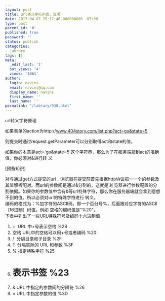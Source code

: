 ```yaml
---
layout: post
title: url转义字符列表、说明
date: 2013-04-07 15:17:46.000000000 -07:00
type: post
parent_id: '0'
published: true
password: ''
status: publish
categories:
- Labrary
tags: []
meta:
  _edit_last: '1'
  bot_views: '4'
  views: '1061'
author:
  login: navins
  email: navins@qq.com
  display_name: navins
  first_name: ''
  last_name: ''
permalink: "/labrary/938.html"
---
```

url转义字符原理

如果表单的action为http://www.404story.com/list.php?act=go&state=5

则提交时通过request.getParameter可以分别取得act和state的值。

如果你的本意是act='go&state=5'这个字符串，那么为了在服务端拿到act的准确值，你必须对&进行转 义

[预备知识]

对与通过get方式提交的url，浏览器在提交前首先根据http协议把一一个的参数及其值解析配对。而url的参数间是通过&分割的，这就是浏 览器进行参数配置的分割依据。如果你的参数值中含有&等url特殊字符，那么你在服务器端就会拿到意想不到的值。所以必须对url的特殊字符进行 转义。  
编码的格式为：%加字符的ASCII码，即一个百分号%，后面跟对应字符的ASCII（16进制）码值。例如 空格的编码值是"%20"。  
下表中列出了一些URL特殊符号及编码十六进制值<!--more-->

1. +&nbsp; URL 中+号表示空格 %2B  
2. 空格 URL中的空格可以用+号或者编码 %20  
3. /&nbsp; 分隔目录和子目录 %2F  
4. ?&nbsp; 分隔实际的 URL 和参数 %3F  
5. % 指定特殊字符 %25  
6. # 表示书签 %23  
7. & URL 中指定的参数间的分隔符 %26  
8. = URL 中指定参数的值 %3D

